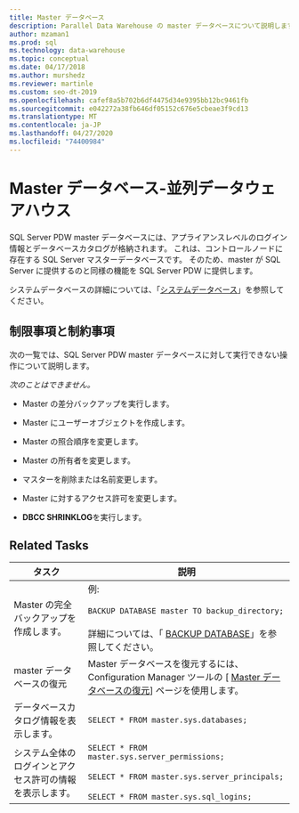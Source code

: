 ```yaml
---
title: Master データベース
description: Parallel Data Warehouse の master データベースについて説明します。
author: mzaman1
ms.prod: sql
ms.technology: data-warehouse
ms.topic: conceptual
ms.date: 04/17/2018
ms.author: murshedz
ms.reviewer: martinle
ms.custom: seo-dt-2019
ms.openlocfilehash: cafef8a5b702b6df4475d34e9395bb12bc9461fb
ms.sourcegitcommit: e042272a38fb646df05152c676e5cbeae3f9cd13
ms.translationtype: MT
ms.contentlocale: ja-JP
ms.lasthandoff: 04/27/2020
ms.locfileid: "74400984"
---
```

# <a name="master-database---parallel-data-warehouse"></a>Master データベース-並列データウェアハウス
SQL Server PDW master データベースには、アプライアンスレベルのログイン情報とデータベースカタログが格納されます。 これは、コントロールノードに存在する SQL Server マスターデータベースです。 そのため、master が SQL Server に提供するのと同様の機能を SQL Server PDW に提供します。  
  
システムデータベースの詳細については、「[システムデータベース](system-databases.md)」を参照してください。  
  
## <a name="limitations-and-restrictions"></a>制限事項と制約事項  
次の一覧では、SQL Server PDW master データベースに対して実行できない操作について説明します。  
  
*次のことはできません。*  
  
-   Master の差分バックアップを実行します。  
  
-   Master にユーザーオブジェクトを作成します。  
  
-   Master の照合順序を変更します。  
  
-   Master の所有者を変更します。  
  
-   マスターを削除または名前変更します。  
  
-   Master に対するアクセス許可を変更します。  
  
-   **DBCC SHRINKLOG**を実行します。  
  
## <a name="related-tasks"></a>Related Tasks  
  
|タスク|説明|  
|--------|---------------|  
|Master の完全バックアップを作成します。|例:<br /><br />`BACKUP DATABASE master TO backup_directory;`<br /><br />詳細については、「 [BACKUP DATABASE](../t-sql/statements/backup-database-parallel-data-warehouse.md)」を参照してください。|  
|master データベースの復元|Master データベースを復元するには、Configuration Manager ツールの [ [Master データベースの復元](restore-the-master-database.md)] ページを使用します。|  
|データベースカタログ情報を表示します。|`SELECT * FROM master.sys.databases;`|  
|システム全体のログインとアクセス許可の情報を表示します。|`SELECT * FROM master.sys.server_permissions;`<br /><br />`SELECT * FROM master.sys.server_principals;`<br /><br />`SELECT * FROM master.sys.sql_logins;`|  
  
<!-- MISSING LINKS 
## See Also  
[Common Metadata Query Examples &#40;SQL Server PDW&#41;](../sqlpdw/common-metadata-query-examples-sql-server-pdw.md)  
-->
  
